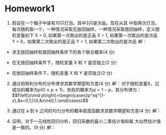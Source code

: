 # Homework1
1. 假设在一个箱子中装有10只灯泡，其中3只是次品。现在从其 中取两次灯泡，每次随机取一个，一种情况采取无放回抽样，一种情况采取放回抽样，定义随机变量如下 X = 0, 如果第一次取出的是正品 X = 1, 如果第一次取出的是次品 Y = 0，如果第二次取出的是正品 Y = 1, 如果第二次取出的是次品 
*解：*
- 求无放回抽样和放回抽样条件下的各个联合概率(4 分) 

- 在无放回抽样条件下，随机变量 X 和 Y 是否独立(2 分） 

- 在放回抽样条件下，随机变量 X 和 Y 是否独立(2 分)


2. 通过伯努利分布的分布律求其数学期望和方差(4 分) 
*解：*
对于随机变量X，记成功的概率为$p(0{\leq}p{\leq}1)$，失败的概率为$q=1-p$，其分布律为：
$$f\left(x\mid p\right)=\begin{cases}p^xq^{1-x},&x=0,1;}\\0,&x\ne0,1.\end{cases}$$

3. 通过在 a 到 b 之间的均匀分布的概率密度函数求其数学期望和方差(4 分) 
*解：*


4. 证明，对于一元线性回归分析，回归系数的最小二乘估计值和极 大似然估计值是一致的。(9 分)
*解：*
